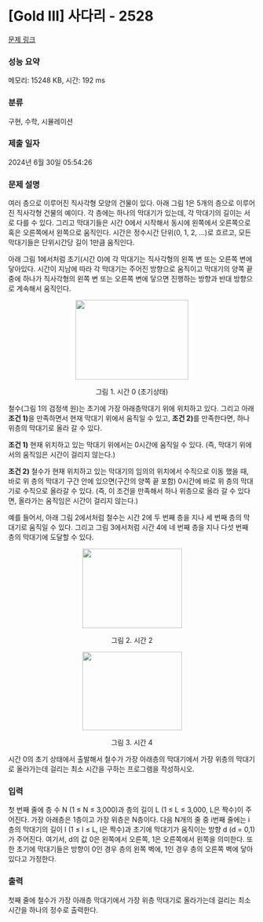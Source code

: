 # [Gold III] 사다리 - 2528 

[문제 링크](https://www.acmicpc.net/problem/2528) 

### 성능 요약

메모리: 15248 KB, 시간: 192 ms

### 분류

구현, 수학, 시뮬레이션

### 제출 일자

2024년 6월 30일 05:54:26

### 문제 설명

<p>여러 층으로 이루어진 직사각형 모양의 건물이 있다. 아래 그림 1은 5개의 층으로 이루어진 직사각형 건물의 예이다. 각 층에는 하나의 막대기가 있는데, 각 막대기의 길이는 서로 다를 수 있다. 그리고 막대기들은 시간 0에서 시작해서 동시에 왼쪽에서 오른쪽으로 혹은 오른쪽에서 왼쪽으로 움직인다. 시간은 정수시간 단위(0, 1, 2, ...)로 흐르고, 모든 막대기들은 단위시간당 길이 1만큼 움직인다. </p>

<p>아래 그림 1에서처럼 초기(시간 0)에 각 막대기는 직사각형의 왼쪽 변 또는 오른쪽 변에 닿아있다. 시간이 지남에 따라 각 막대기는 주어진 방향으로 움직이고 막대기의 양쪽 끝 중에 하나가 직사각형의 왼쪽 변 또는 오른쪽 변에 닿으면 진행하는 방향과 반대 방향으로 계속해서 움직인다. </p>

<p style="text-align: center;"><img alt="" src="https://upload.acmicpc.net/48ede751-92c8-4a2a-acfc-c79dc6160217/-/preview/" style="width: 230px; height: 162px;"></p>

<p style="text-align: center;">그림 1. 시간 0 (초기상태)</p>

<p>철수(그림 1의 검정색 원)는 초기에 가장 아래층막대기 위에 위치하고 있다. 그리고 아래<strong> 조건 1)</strong>을 만족하면서 현재 막대기 위에서 움직일 수 있고, <strong>조건 2)</strong>를 만족한다면, 하나 위층의 막대기로 올라 갈 수 있다. </p>

<p><strong>조건 1)</strong> 현재 위치하고 있는 막대기 위에서는 0시간에 움직일 수 있다. (즉, 막대기 위에서의 움직임은 시간이 걸리지 않는다.)</p>

<p><strong>조건 2)</strong> 철수가 현재 위치하고 있는 막대기의 임의의 위치에서 수직으로 이동 했을 때, 바로 위 층의 막대기 구간 안에 있으면(구간의 양쪽 끝 포함) 0시간에 바로 위 층의 막대기로 수직으로 올라갈 수 있다. (즉, 이 조건을 만족해서 하나 위층으로 올라 갈 수 있다면, 올라가는 움직임은 시간이 걸리지 않는다.)</p>

<p>예를 들어서, 아래 그림 2에서처럼 철수는 시간 2에 두 번째 층을 지나 세 번째 층의 막대기로 움직일 수 있다. 그리고 그림 3에서처럼 시간 4에 네 번째 층을 지나 다섯 번째 층의 막대기에 도달할 수 있다. </p>

<p style="text-align: center;"><img alt="" src="https://upload.acmicpc.net/d8cbf23a-14e6-433e-bef1-2252f62b46d6/-/preview/" style="width: 203px; height: 162px;"></p>

<p style="text-align: center;">그림 2. 시간 2</p>

<p style="text-align: center;"><img alt="" src="https://upload.acmicpc.net/48f599dd-fa5b-40ea-8199-f9451509f4de/-/preview/" style="width: 203px; height: 160px;"></p>

<p style="text-align: center;">그림 3. 시간 4</p>

<p>시간 0의 초기 상태에서 출발해서 철수가 가장 아래층의 막대기에서 가장 위층의 막대기로 올라가는데 걸리는 최소 시간을 구하는 프로그램을 작성하시오.</p>

### 입력 

 <p>첫 번째 줄에 층 수 N (1 ≤ N ≤ 3,000)과 층의 길이 L (1 ≤ L ≤ 3,000, L은 짝수)이 주어진다. 가장 아래층은 1층이고 가장 위층은 N층이다. 다음 N개의 줄 중 i번째 줄에는 i층의 막대기의 길이 l (1 ≤ l ≤ L, l은 짝수)과 초기에 막대기가 움직이는 방향 d (d = 0,1)가 주어진다. 여기서, d의 값 0은 왼쪽에서 오른쪽, 1은 오른쪽에서 왼쪽을 의미한다. 또한 초기에 막대기들은 방향이 0인 경우 층의 왼쪽 벽에, 1인 경우 층의 오른쪽 벽에 닿아 있다고 가정한다.</p>

### 출력 

 <p>첫째 줄에 철수가 가장 아래층 막대기에서 가장 위층 막대기로 올라가는데 걸리는 최소 시간을 하나의 정수로 출력한다.</p>

